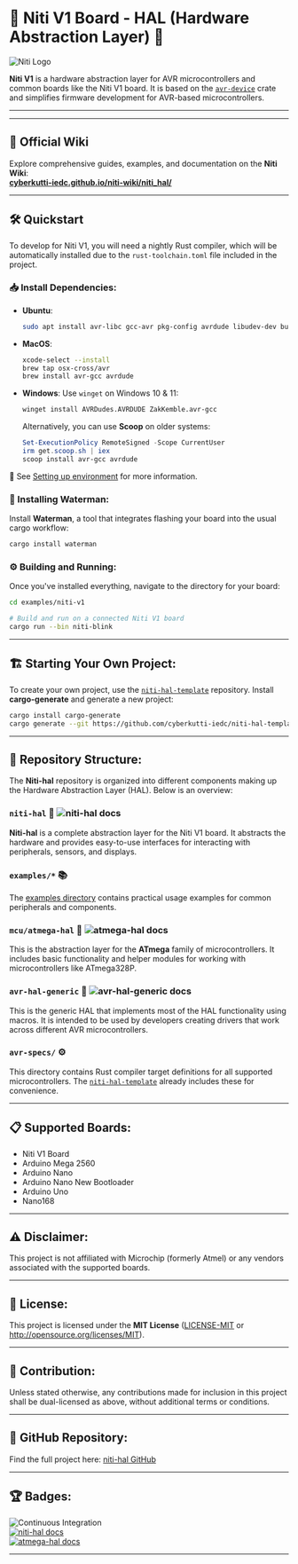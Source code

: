 # 🌟 Niti V1 Board - HAL (Hardware Abstraction Layer) 🚀 

![Niti Logo](https://niti-website-beta.vercel.app/assets/rust-logo-DgTKb-JD.gif)

**Niti V1** is a hardware abstraction layer for AVR microcontrollers and common boards like the Niti V1 board. It is based on the [`avr-device`](https://github.com/cyberkutti-iedc/niti-hal) crate and simplifies firmware development for AVR-based microcontrollers.

---
---

## **📘 Official Wiki**
Explore comprehensive guides, examples, and documentation on the **Niti Wiki**:  
[**cyberkutti-iedc.github.io/niti-wiki/niti_hal/**](https://cyberkutti-iedc.github.io/niti-wiki/niti_hal/)

---

## 🛠️ Quickstart

To develop for Niti V1, you will need a nightly Rust compiler, which will be automatically installed due to the `rust-toolchain.toml` file included in the project.

### 📥 Install Dependencies:

- **Ubuntu**:
  ```bash
  sudo apt install avr-libc gcc-avr pkg-config avrdude libudev-dev build-essential
  ```

- **MacOS**:
  ```bash
  xcode-select --install
  brew tap osx-cross/avr
  brew install avr-gcc avrdude
  ```

- **Windows**:
  Use `winget` on Windows 10 & 11:
  ```bash
  winget install AVRDudes.AVRDUDE ZakKemble.avr-gcc
  ```

  Alternatively, you can use **Scoop** on older systems:
  ```PowerShell
  Set-ExecutionPolicy RemoteSigned -Scope CurrentUser
  irm get.scoop.sh | iex
  scoop install avr-gcc avrdude
  ```

🔗 See [Setting up environment](https://github.com/cyberkutti-iedc/Niti-core/avr-hal/wiki/Setting-up-environment) for more information.

### 🌊 Installing Waterman:

Install **Waterman**, a tool that integrates flashing your board into the usual cargo workflow:

```bash
cargo install waterman
```

### ⚙️ Building and Running:

Once you've installed everything, navigate to the directory for your board:

```bash
cd examples/niti-v1

# Build and run on a connected Niti V1 board
cargo run --bin niti-blink
```

---

## 🏗️ Starting Your Own Project:

To create your own project, use the [`niti-hal-template`](https://github.com/cyberkutti-iedc/niti-hal-template) repository. Install **cargo-generate** and generate a new project:

```bash
cargo install cargo-generate
cargo generate --git https://github.com/cyberkutti-iedc/niti-hal-template.git
```

---

## 📁 Repository Structure:

The **Niti-hal** repository is organized into different components making up the Hardware Abstraction Layer (HAL). Below is an overview:

### `niti-hal` 🧩 ![niti-hal docs](https://img.shields.io/badge/docs-git-4d76ae)

**Niti-hal** is a complete abstraction layer for the Niti V1 board. It abstracts the hardware and provides easy-to-use interfaces for interacting with peripherals, sensors, and displays.

### `examples/*` 📚

The [examples directory](./examples) contains practical usage examples for common peripherals and components.

### `mcu/atmega-hal` 🔌 ![atmega-hal docs](https://img.shields.io/badge/docs-git-4d76ae)

This is the abstraction layer for the **ATmega** family of microcontrollers. It includes basic functionality and helper modules for working with microcontrollers like ATmega328P.

### `avr-hal-generic` 🔧 ![avr-hal-generic docs](https://img.shields.io/badge/docs-git-4d76ae)

This is the generic HAL that implements most of the HAL functionality using macros. It is intended to be used by developers creating drivers that work across different AVR microcontrollers.

### `avr-specs/` ⚙️

This directory contains Rust compiler target definitions for all supported microcontrollers. The [`niti-hal-template`](https://github.com/cyberkutti-iedc/niti-hal-template) already includes these for convenience.

---

## 📋 Supported Boards:

- Niti V1 Board
- Arduino Mega 2560
- Arduino Nano
- Arduino Nano New Bootloader
- Arduino Uno
- Nano168

---

## ⚠️ Disclaimer:

This project is not affiliated with Microchip (formerly Atmel) or any vendors associated with the supported boards.

---

## 📜 License:

This project is licensed under the **MIT License** ([LICENSE-MIT](LICENSE-MIT) or http://opensource.org/licenses/MIT).

---

## 🤝 Contribution:

Unless stated otherwise, any contributions made for inclusion in this project shall be dual-licensed as above, without additional terms or conditions.

---

## 🔗 GitHub Repository:

Find the full project here: [niti-hal GitHub](https://github.com/cyberkutti-iedc/niti-hal)

---

## 🏆 Badges:

![Continuous Integration](https://github.com/cyberkutti-iedc/Niti-core/avr-hal/workflows/Continuous%20Integration/badge.svg)  
[![niti-hal docs](https://img.shields.io/badge/docs-git-4d76ae)](https://github.com/cyberkutti-iedc/niti-hal)  
[![atmega-hal docs](https://img.shields.io/badge/docs-atmega--hal-4d76ae)](https://github.com/cyberkutti-iedc/niti-hal)

---
